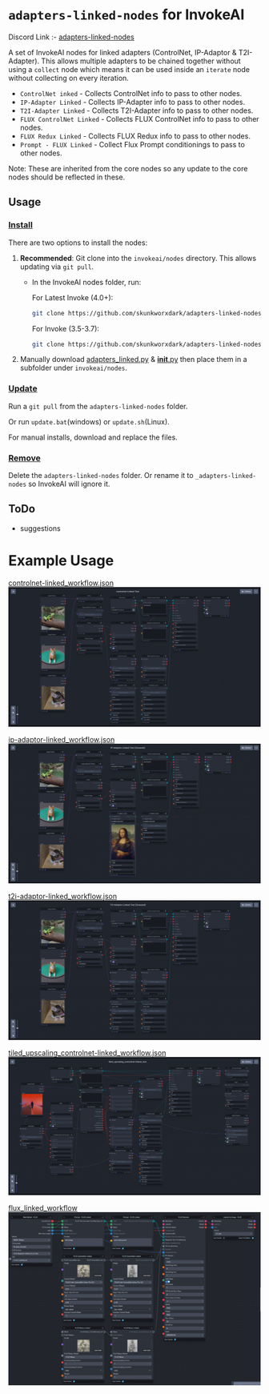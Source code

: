 # `adapters-linked-nodes` for InvokeAI
Discord Link :- [adapters-linked-nodes](https://discord.com/channels/1020123559063990373/1187457045780242482)

A set of InvokeAI nodes for linked adapters (ControlNet, IP-Adaptor & T2I-Adapter). This allows multiple adapters to be chained together without using a `collect` node which means it can be used inside an `iterate` node without collecting on every iteration.

- `ControlNet inked` - Collects ControlNet info to pass to other nodes.
- `IP-Adapter Linked` - Collects IP-Adapter info to pass to other nodes.
- `T2I-Adapter Linked` - Collects T2I-Adapter info to pass to other nodes.
- `FLUX ControlNet Linked` - Collects FLUX ControlNet info to pass to other nodes.
- `FLUX Redux Linked` - Collects FLUX Redux info to pass to other nodes.
- `Prompt - FLUX Linked` - Collect Flux Prompt conditionings to pass to other nodes.

Note: These are inherited from the core nodes so any update to the core nodes should be reflected in these. 

## Usage
### <ins>Install</ins><BR>
There are two options to install the nodes:

1. **Recommended**: Git clone into the `invokeai/nodes` directory. This allows updating via `git pull`.

    - In the InvokeAI nodes folder, run:

        For Latest Invoke (4.0+):
        ```bash
        git clone https://github.com/skunkworxdark/adapters-linked-nodes.git
        ```
        For Invoke (3.5-3.7):
        ```bash
        git clone https://github.com/skunkworxdark/adapters-linked-nodes/tree/invoke-3.7
        ```


2. Manually download [adapters_linked.py](adapters_linked.py) & [__init__.py](__init__.py) then place them in a subfolder under `invokeai/nodes`. 

### <ins>Update</ins><BR>
Run a `git pull` from the `adapters-linked-nodes` folder.

Or run `update.bat`(windows) or `update.sh`(Linux).

For manual installs, download and replace the files.

### <ins>Remove</ins><BR>
Delete the `adapters-linked-nodes` folder. Or rename it to `_adapters-linked-nodes` so InvokeAI will ignore it.

## ToDo
- suggestions

# Example Usage

[controlnet-linked_workflow.json](workflows/controlnet-linked_workflow.json)
![Alt text](images/controlnet_linked-workflow.png)

[ip-adaptor-linked_workflow.json](workflows/ip-adaptor-linked_workflow.json)
![Alt text](images/ip-adapter_linked-workflow.png)

[t2i-adaptor-linked_workflow.json](workflows/t2i-adaptor-linked_workflow.json)
![Alt text](images/t2i-adapter_linked-workflow.png)

[tiled_upscaling_controlnet-linked_workflow.json](workflows/tiled_upscaling_controlnet-linked_workflow.json)
![Alt text](images/tiled_upscale_controlnet_linked-workflow.png)

[flux_linked_workflow](workflows/flux_linked_workflow.json)
![flux_linked_workflow](images/FLUX-Linked-workflow.png)

